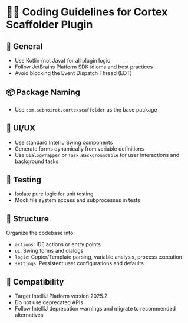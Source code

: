 # 🧑‍💻 Coding Guidelines for Cortex Scaffolder Plugin

## 📝 General
- Use Kotlin (not Java) for all plugin logic
- Follow JetBrains Platform SDK idioms and best practices
- Avoid blocking the Event Dispatch Thread (EDT)

## 📦 Package Naming
- Use `com.sebnoirot.cortexscaffolder` as the base package

## 🎨 UI/UX
- Use standard IntelliJ Swing components
- Generate forms dynamically from variable definitions
- Use `DialogWrapper` or `Task.Backgroundable` for user interactions and background tasks

## 🧪 Testing
- Isolate pure logic for unit testing
- Mock file system access and subprocesses in tests

## 📂 Structure
Organize the codebase into:
- `actions`: IDE actions or entry points
- `ui`: Swing forms and dialogs
- `logic`: Copier/Template parsing, variable analysis, process execution
- `settings`: Persistent user configurations and defaults

## 🧱 Compatibility

- Target IntelliJ Platform version 2025.2
- Do not use deprecated APIs
- Follow IntelliJ deprecation warnings and migrate to recommended alternatives
